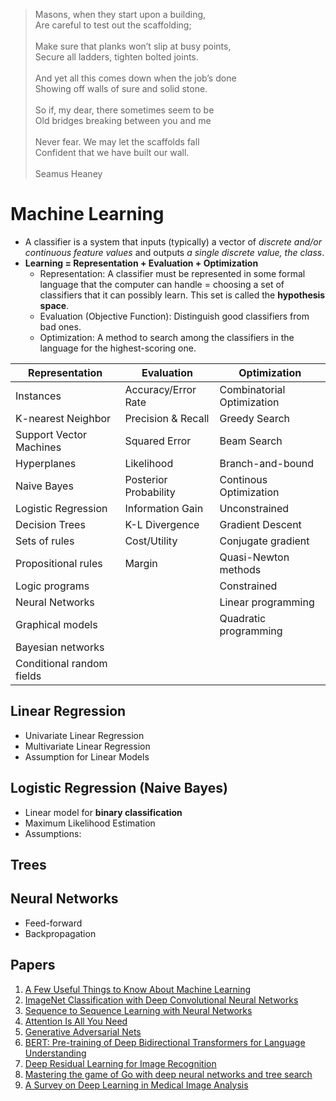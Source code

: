 > Masons, when they start upon a building, <br>
Are careful to test out the scaffolding; <br><br>
Make sure that planks won’t slip at busy points, <br>
Secure all ladders, tighten bolted joints. <br><br>
And yet all this comes down when the job’s done <br>
Showing off walls of sure and solid stone. <br><br>
So if, my dear, there sometimes seem to be <br>
Old bridges breaking between you and me <br><br>
Never fear. We may let the scaffolds fall <br>
Confident that we have built our wall. <br><br>
Seamus Heaney
# Machine Learning
- A classifier is a system that inputs (typically) a vector of *discrete and/or continuous feature values* and outputs *a single discrete value, the class*.
- **Learning = Representation + Evaluation + Optimization**
  - Representation: A classifier must be represented in some formal language that the computer can handle = choosing a set of classifiers that it can possibly learn. This set is called the **hypothesis space**.
  - Evaluation (Objective Function): Distinguish good classifiers from bad ones.
  - Optimization: A method to search among the classifiers in the language for the highest-scoring one.

| Representation | Evaluation | Optimization |
| ---         |     ---     |          --- |
| Instances | Accuracy/Error Rate | Combinatorial Optimization
| K-nearest Neighbor   |   Precision & Recall   | Greedy Search   |
| Support Vector Machines    | Squared Error       | Beam Search     |
| Hyperplanes | Likelihood| Branch-and-bound
| Naive Bayes   |   Posterior Probability   | Continous Optimization   |
| Logistic Regression    | Information Gain       | Unconstrained     |
| Decision Trees    | K-L Divergence | Gradient Descent     |
| Sets of rules    | Cost/Utility | Conjugate gradient     |
| Propositional rules   | Margin | Quasi-Newton methods     |
| Logic programs    |  | Constrained     |
| Neural Networks    |  | Linear programming     |
| Graphical models    |  | Quadratic programming    |
| Bayesian networks    |  |      |
| Conditional random fields    |  |      |
   
## Linear Regression
- Univariate Linear Regression
- Multivariate Linear Regression
- Assumption for Linear Models

## Logistic Regression (Naive Bayes)
- Linear model for **binary classification**
- Maximum Likelihood Estimation
- Assumptions:

## Trees

## Neural Networks
- Feed-forward
- Backpropagation

## Papers
1. [A Few Useful Things to Know About Machine Learning](https://dl.acm.org/doi/10.1145/2347736.2347755)
2. [ImageNet Classification with Deep Convolutional Neural Networks](https://papers.nips.cc/paper_files/paper/2012/hash/c399862d3b9d6b76c8436e924a68c45b-Abstract.html)
3. [Sequence to Sequence Learning with Neural Networks](https://papers.nips.cc/paper_files/paper/2014/hash/a14ac55a4f27472c5d894ec1c3c743d2-Abstract.html)
4. [Attention Is All You Need](https://arxiv.org/abs/1706.03762)
5. [Generative Adversarial Nets](https://papers.nips.cc/paper_files/paper/2014/hash/5ca3e9b122f61f8f06494c97b1afccf3-Abstract.html)
6. [BERT: Pre-training of Deep Bidirectional Transformers for Language Understanding](https://arxiv.org/abs/1810.04805)
7. [Deep Residual Learning for Image Recognition](https://arxiv.org/abs/1512.03385)
8. [Mastering the game of Go with deep neural networks and tree search](https://research.google/pubs/mastering-the-game-of-go-with-deep-neural-networks-and-tree-search/)
9. [A Survey on Deep Learning in Medical Image Analysis](https://arxiv.org/abs/1702.05747)
